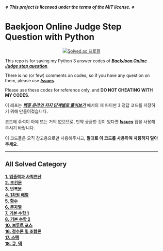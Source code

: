 ***※ This project is licensed under the terms of the MIT license. ※***

# Baekjoon Online Judge Step Question with Python

<div align = 'center'>
  
  [![Solved.ac 프로필](http://mazassumnida.wtf/api/v2/generate_badge?boj=movegreen)](https://solved.ac/movegreen)

</div>
  
This repo is for saving my Python 3 answer codes of [***BaekJoon Online Judge step question***](https://www.acmicpc.net/step).

There is no (or few) comments on codes, so if you have any question on them, please use [***Issues***](https://github.com/WondooSeo/Baekjoon_OJ_Step_Question_with_Python/issues).

Please use these codes for reference only, and **DO NOT CHEATING WITH MY CODES.**

이 레포는 [***백준 온라인 저지 단계별로 풀어보기***](https://www.acmicpc.net/step) 에서의 제 파이썬 3 정답 코드를 저장하기 위해 만들어졌습니다.

코드에 주석이 아예 또는 거의 없으므로, 만약 궁금한 것이 있다면 [***Issues***](https://github.com/WondooSeo/Baekjoon_OJ_Step_Question_with_Python/issues) 탭을 사용해주시기 바랍니다.

이 코드들은 오직 참고용으로만 사용해주시고, **절대로 이 코드를 사용하여 치팅하지 말아주세요.**

---

## All Solved Category
**[1. 입출력과 사칙연산](https://github.com/WondooSeo/Baekjoon_OJ_Step_Question_with_Python/tree/main/1.%20%EC%9E%85%EC%B6%9C%EB%A0%A5%EA%B3%BC%20%EC%82%AC%EC%B9%99%EC%97%B0%EC%82%B0) </br>
[2. 조건문](https://github.com/WondooSeo/Baekjoon_OJ_Step_Question_with_Python/tree/main/2.%20%EC%A1%B0%EA%B1%B4%EB%AC%B8) </br>
[3. 반복문](https://github.com/WondooSeo/Baekjoon_OJ_Step_Question_with_Python/tree/main/3.%20%EB%B0%98%EB%B3%B5%EB%AC%B8) </br>
[4. 1차원 배열](https://github.com/WondooSeo/Baekjoon_OJ_Step_Question_with_Python/tree/main/4.%201%EC%B0%A8%EC%9B%90%20%EB%B0%B0%EC%97%B4) </br>
[5. 함수](https://github.com/WondooSeo/Baekjoon_OJ_Step_Question_with_Python/tree/main/5.%20%ED%95%A8%EC%88%98) </br>
[6. 문자열](https://github.com/WondooSeo/Baekjoon_OJ_Step_Question_with_Python/tree/main/6.%20%EB%AC%B8%EC%9E%90%EC%97%B4) </br>
[7. 기본 수학 1](https://github.com/WondooSeo/Baekjoon_OJ_Step_Question_with_Python/tree/main/7.%20%EA%B8%B0%EB%B3%B8%20%EC%88%98%ED%95%99%201) </br>
[8. 기본 수학 2](https://github.com/WondooSeo/Baekjoon_OJ_Step_Question_with_Python/tree/main/8.%20%EA%B8%B0%EB%B3%B8%20%EC%88%98%ED%95%99%202) </br>
[10. 브루트 포스](https://github.com/WondooSeo/Baekjoon_OJ_Step_Question_with_Python/tree/main/10.%20%EB%B8%8C%EB%A3%A8%ED%8A%B8%20%ED%8F%AC%EC%8A%A4) </br>
[16. 정수론 및 조합론](https://github.com/WondooSeo/Baekjoon_OJ_Step_Question_with_Python/tree/main/16.%20%EC%A0%95%EC%88%98%EB%A1%A0%20%EB%B0%8F%20%EC%A1%B0%ED%95%A9%EB%A1%A0) </br>
[17. 스택](https://github.com/WondooSeo/Baekjoon_OJ_Step_Question_with_Python/tree/main/17.%20%EC%8A%A4%ED%83%9D) </br>
[18. 큐, 덱](https://github.com/WondooSeo/Baekjoon_OJ_Step_Question_with_Python/tree/main/18.%20%ED%81%90%2C%20%EB%8D%B1) </br>**
